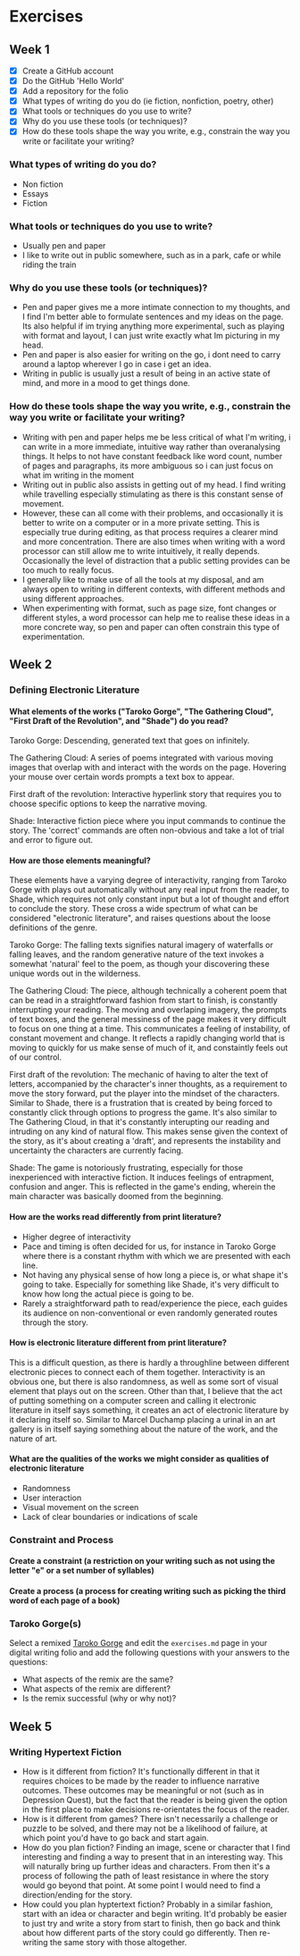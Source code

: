 # Exercises

## Week 1

- [x] Create a GitHub account
- [x] Do the GitHub 'Hello World'
- [x] Add a repository for the folio
- [x] What types of writing do you do (ie fiction, nonfiction, poetry, other)
- [x] What tools or techniques do you use to write?
- [x] Why do you use these tools (or techniques)?
- [x] How do these tools shape the way you write, e.g., constrain the way you write or facilitate your writing?

### What types of writing do you do?

- Non fiction 
- Essays
- Fiction

### What tools or techniques do you use to write?

- Usually pen and paper
- I like to write out in public somewhere, such as in a park, cafe or while riding the train

### Why do you use these tools (or techniques)?

- Pen and paper gives me a more intimate connection to my thoughts, and I find I'm better able to formulate sentences and my ideas on the page. Its also helpful if im trying anything more experimental, such as playing with format and layout, I can just write exactly what Im picturing in my head.
- Pen and paper is also easier for writing on the go, i dont need to carry around a laptop wherever I go in case i get an idea.
- Writing in public is usually just a result of being in an active state of mind, and more in a mood to get things done.

### How do these tools shape the way you write, e.g., constrain the way you write or facilitate your writing?

- Writing with pen and paper helps me be less critical of what I'm writing, i can write in a more immediate, intuitive way rather than overanalysing things. It helps to not have constant feedback like word count, number of pages and paragraphs, its more ambiguous so i can just focus on what im writing in the moment
- Writing out in public also assists in getting out of my head. I find writing while travelling especially stimulating as there is this constant sense of movement. 
- However, these can all come with their problems, and occasionally it is better to write on a computer or in a more private setting. This is especially true during editing, as that process requires a clearer mind and more concentration. There are also times when writing with a word processor can still allow me to write intuitively, it really depends. Occasionally the level of distraction that a public setting provides can be too much to really focus.
- I generally like to make use of all the tools at my disposal, and am always open to writing in different contexts, with different methods and using different approaches. 
- When experimenting with format, such as page size, font changes or different styles, a word processor can help me to realise these ideas in a more concrete way, so pen and paper can often constrain this type of experimentation.


## Week 2

### Defining Electronic Literature

#### What elements of the works ("Taroko Gorge", "The Gathering Cloud", "First Draft of the Revolution", and "Shade") do you read?

Taroko Gorge: Descending, generated text that goes on infinitely. 

The Gathering Cloud: A series of poems integrated with various moving images that overlap with and interact with the words on the page. Hovering your mouse over certain words prompts a text box to appear. 

First draft of the revolution: Interactive hyperlink story that requires you to choose specific options to keep the narrative moving. 

Shade: Interactive fiction piece where you input commands to continue the story. The 'correct' commands are often non-obvious and take a lot of trial and error to figure out. 

#### How are those elements meaningful?

These elements have a varying degree of interactivity, ranging from Taroko Gorge with plays out automatically without any real input from the reader, to Shade, which requires not only constant input but a lot of thought and effort to conclude the story. These cross a wide spectrum of what can be considered "electronic literature", and raises questions about the loose definitions of the genre. 

Taroko Gorge: The falling texts signifies natural imagery of waterfalls or falling leaves, and the random generative nature of the text invokes a somewhat 'natural' feel to the poem, as though your discovering these unique words out in the wilderness. 

The Gathering Cloud: The piece, although technically a coherent poem that can be read in a straightforward fashion from start to finish, is constantly interrupting your reading. The moving and overlaping imagery, the prompts of text boxes, and the general messiness of the page makes it very difficult to focus on one thing at a time. This communicates a feeling of instability, of constant movement and change. It reflects a rapidly changing world that is moving to quickly for us make sense of much of it, and constaintly feels out of our control.

First draft of the revolution: The mechanic of having to alter the text of letters, accompanied by the character's inner thoughts, as a requirement to move the story forward, put the player into the mindset of the characters. Similar to Shade, there is a frustration that is created by being forced to constantly click through options to progress the game. It's also similar to The Gathering Cloud, in that it's constantly interupting our reading and intruding on any kind of natural flow. This makes sense given the context of the story, as it's about creating a 'draft', and represents the instability and uncertainty the characters are currently facing.  

Shade: The game is notoriously frustrating, especially for those inexperienced with interactive fiction. It induces feelings of entrapment, confusion and anger. This is reflected in the game's ending, wherein the main character was basically doomed from the beginning. 

#### How are the works read differently from print literature?

- Higher degree of interactivity
- Pace and timing is often decided for us, for instance in Taroko Gorge where there is a constant rhythm with which we are presented with each line. 
- Not having any physical sense of how long a piece is, or what shape it's going to take. Especially for something like Shade, it's very difficult to know how long the actual piece is going to be. 
- Rarely a straightforward path to read/experience the piece, each guides its audience on non-conventional or even randomly generated routes through the story. 

#### How is electronic literature different from print literature?

This is a difficult question, as there is hardly a throughline between different electronic pieces to connect each of them together. Interactivity is an obvious one, but there is also randomness, as well as some sort of visual element that plays out on the screen. Other than that, I believe that the act of putting something on a computer screen and calling it electronic literature in itself says something, it creates an act of electronic literature by it declaring itself so. Similar to Marcel Duchamp placing a urinal in an art gallery is in itself saying something about the nature of the work, and the nature of art. 

#### What are the qualities of the works we might consider as qualities of electronic literature

- Randomness
- User interaction
- Visual movement on the screen
- Lack of clear boundaries or indications of scale 

### Constraint and Process

#### Create a constraint (a restriction on your writing such as not using the letter "e" or a set number of syllables)


#### Create a process (a process for creating writing such as picking the third word of each page of a book)

### Taroko Gorge(s)

Select a remixed [Taroko Gorge](https://nickm.com/taroko_gorge/) and edit the `exercises.md` page in your digital writing folio and add the following questions with your answers to the questions:

- What aspects of the remix are the same?
- What aspects of the remix are different?
- Is the remix successful (why or why not)?


## Week 5

### Writing Hypertext Fiction
- How is it different from fiction?
It's functionally different in that it requires choices to be made by the reader to influence narrative outcomes. These outcomes may be meaningful or not (such as in Depression Quest), but the fact that the reader is being given the option in the first place to make decisions re-orientates the focus of the reader. 
- How is it different from games?
There isn't necessarily a challenge or puzzle to be solved, and there may not be a likelihood of failure, at which point you'd have to go back and start again. 
- How do you plan fiction?
Finding an image, scene or character that I find interesting and finding a way to present that in an interesting way. This will naturally bring up further ideas and characters. From then it's a process of following the path of least resistance in where the story would go beyond that point. At some point I would need to find a direction/ending for the story. 
- How could you plan hyptertext fiction?
Probably in a similar fashion, start with an idea or character and begin writing. It'd probably be easier to just try and write a story from start to finish, then go back and think about how different parts of the story could go differently. Then re-writing the same story with those altogether. 
